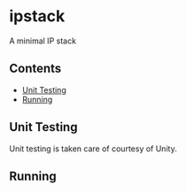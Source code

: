# ipstack
A minimal IP stack

## Contents
- [Unit Testing](#unit-testing)
- [Running](#running)

## Unit Testing
Unit testing is taken care of courtesy of Unity. 

## Running

